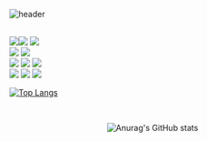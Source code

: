 

<!--
**mildmocha/mildmocha** is a ✨ _special_ ✨ repository because its `README.md` (this file) appears on your GitHub profile.

Here are some ideas to get you started:

- 🔭 I’m currently working on ...
- 🌱 I’m currently learning ...
- 👯 I’m looking to collaborate on ...
- 🤔 I’m looking for help with ...
- 💬 Ask me about ...
- 📫 How to reach me: ...
- 😄 Pronouns: ...
- ⚡ Fun fact: ...
-->
![header](https://capsule-render.vercel.app/api?type=waving&text=mildmocha&color=10EAF6&height=250&fontAlign=25)






<div>

<div display="inline">

 <br/>
<img src="https://img.shields.io/badge/html5-E34F26?style=flat-square&logo=html5&logoColor=white"/><img src="https://img.shields.io/badge/javascript-F7DF1E?style=flat-square&logo=javascript&logoColor=black"/>
<img src="https://img.shields.io/badge/css3-1572b6?style=flat-square&logo=css3&logoColor=white"/>
<br/>
 
<img src="https://img.shields.io/badge/react-61DAFB?style=flat-square&logo=react&logoColor=black"/>
<img src="https://img.shields.io/badge/vue.js-4fc08d?style=flat-square&logo=vue.js&logoColor=white"/><br/>

<img src="https://img.shields.io/badge/bootstrap-7952b3?style=flat-square&logo=bootstrap&logoColor=white"/>
<img src="https://img.shields.io/badge/tailwindcss-06b6d4?style=flat-square&logo=tailwindcss&logoColor=white"/>
<img src="https://img.shields.io/badge/Sass-cc6699?style=flat-square&logo=sass&logoColor=white"/><br/>

<img src="https://img.shields.io/badge/gitgub-181717?style=flat-square&logo=github&logoColor=white"/>
<img src="https://img.shields.io/badge/firebase-ffca28?style=flat-square&logo=firebase&logoColor=black"/>
<img src="https://img.shields.io/badge/figma-f24e1e?style=flat-square&logo=figma&logoColor=white"/>











<div/>
<div display="inline-block">
    
[![Top Langs](https://github-readme-stats.vercel.app/api/top-langs/?username=mildmocha)](https://github.com/mildmocha/github-readme-stats)
</div>
  </div>
<br/>
  
<div align="center">

![Anurag's GitHub stats](https://github-readme-stats.vercel.app/api?username=mildmocha&show_icons=true&theme=vue)

</div>
